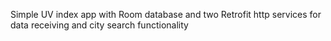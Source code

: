 Simple UV index app with Room database and two Retrofit http services for data receiving and city search functionality
